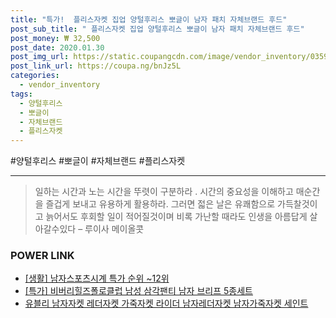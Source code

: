 ```yaml
--- 
title: "특가!  플리스자켓 집업 양털후리스 뽀글이 남자 패치 자체브랜드 후드" 
post_sub_title: " 플리스자켓 집업 양털후리스 뽀글이 남자 패치 자체브랜드 후드" 
post_money: ₩ 32,500 
post_date: 2020.01.30 
post_img_url: https://static.coupangcdn.com/image/vendor_inventory/0359/82bdfd6d7e656ded2668ef6f9cf0ec8d467be5701b48f034acab46df0027.jpg 
post_link_url: https://coupa.ng/bnJz5L 
categories: 
  - vendor_inventory 
tags: 
  - 양털후리스 
  - 뽀글이 
  - 자체브랜드 
  - 플리스자켓 
--- 
```

  #양털후리스 #뽀글이 #자체브랜드 #플리스자켓 
<hr> 

> 일하는 시간과 노는 시간을 뚜렷이 구분하라 . 시간의 중요성을 이해하고 매순간을 즐겁게 보내고 유용하게 활용하라. 그러면 젋은 날은 유쾌함으로 가득찰것이고 늙어서도 후회할 일이 적어질것이며 비록 가난할 때라도 인생을 아름답게 살아갈수있다  – 루이사 메이올콧 


### POWER LINK

* <a href="https://blog.naver.com/sakai111/221783213313" target="_blank"> [생활] 남자스포츠시계 특가 순위 ~12위</a>
* <a href="https://blog.naver.com/santokki14/221791635463" target="_blank">[특가] 비버리힐즈폴로클럽 남성 삼각팬티 남자 브리프 5종세트</a>
* <a href="https://blog.naver.com/an0733/221785001686" target="_blank">유블리 남자자켓 레더자켓 가죽자켓 라이더 남자레더자켓 남자가죽자켓 세인트</a>
